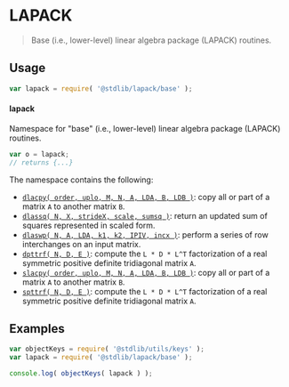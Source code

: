 <!--

@license Apache-2.0

Copyright (c) 2024 The Stdlib Authors.

Licensed under the Apache License, Version 2.0 (the "License");
you may not use this file except in compliance with the License.
You may obtain a copy of the License at

   http://www.apache.org/licenses/LICENSE-2.0

Unless required by applicable law or agreed to in writing, software
distributed under the License is distributed on an "AS IS" BASIS,
WITHOUT WARRANTIES OR CONDITIONS OF ANY KIND, either express or implied.
See the License for the specific language governing permissions and
limitations under the License.

-->

# LAPACK

> Base (i.e., lower-level) linear algebra package (LAPACK) routines.

<section class="usage">

## Usage

```javascript
var lapack = require( '@stdlib/lapack/base' );
```

#### lapack

Namespace for "base" (i.e., lower-level) linear algebra package (LAPACK) routines.

```javascript
var o = lapack;
// returns {...}
```

The namespace contains the following:

<!-- <toc pattern="*"> -->

<div class="namespace-toc">

-   <span class="signature">[`dlacpy( order, uplo, M, N, A, LDA, B, LDB )`][@stdlib/lapack/base/dlacpy]</span><span class="delimiter">: </span><span class="description">copy all or part of a matrix `A` to another matrix `B`.</span>
-   <span class="signature">[`dlassq( N, X, strideX, scale, sumsq )`][@stdlib/lapack/base/dlassq]</span><span class="delimiter">: </span><span class="description">return an updated sum of squares represented in scaled form.</span>
-   <span class="signature">[`dlaswp( N, A, LDA, k1, k2, IPIV, incx )`][@stdlib/lapack/base/dlaswp]</span><span class="delimiter">: </span><span class="description">perform a series of row interchanges on an input matrix.</span>
-   <span class="signature">[`dpttrf( N, D, E )`][@stdlib/lapack/base/dpttrf]</span><span class="delimiter">: </span><span class="description">compute the `L * D * L^T` factorization of a real symmetric positive definite tridiagonal matrix `A`.</span>
-   <span class="signature">[`slacpy( order, uplo, M, N, A, LDA, B, LDB )`][@stdlib/lapack/base/slacpy]</span><span class="delimiter">: </span><span class="description">copy all or part of a matrix `A` to another matrix `B`.</span>
-   <span class="signature">[`spttrf( N, D, E )`][@stdlib/lapack/base/spttrf]</span><span class="delimiter">: </span><span class="description">compute the `L * D * L^T` factorization of a real symmetric positive definite tridiagonal matrix `A`.</span>

</div>

<!-- </toc> -->

</section>

<!-- /.usage -->

<section class="examples">

## Examples

<!-- TODO: better examples -->

<!-- eslint no-undef: "error" -->

```javascript
var objectKeys = require( '@stdlib/utils/keys' );
var lapack = require( '@stdlib/lapack/base' );

console.log( objectKeys( lapack ) );
```

</section>

<!-- /.examples -->

<!-- Section for related `stdlib` packages. Do not manually edit this section, as it is automatically populated. -->

<section class="related">

</section>

<!-- /.related -->

<!-- Section for all links. Make sure to keep an empty line after the `section` element and another before the `/section` close. -->

<section class="links">

<!-- <toc-links> -->

[@stdlib/lapack/base/dlacpy]: https://github.com/stdlib-js/lapack/tree/main/base/dlacpy

[@stdlib/lapack/base/dlassq]: https://github.com/stdlib-js/lapack/tree/main/base/dlassq

[@stdlib/lapack/base/dlaswp]: https://github.com/stdlib-js/lapack/tree/main/base/dlaswp

[@stdlib/lapack/base/dpttrf]: https://github.com/stdlib-js/lapack/tree/main/base/dpttrf

[@stdlib/lapack/base/slacpy]: https://github.com/stdlib-js/lapack/tree/main/base/slacpy

[@stdlib/lapack/base/spttrf]: https://github.com/stdlib-js/lapack/tree/main/base/spttrf

<!-- </toc-links> -->

</section>

<!-- /.links -->
